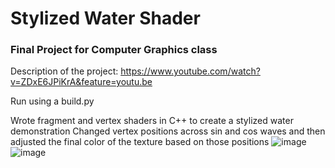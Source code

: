 # Stylized Water Shader
### Final Project for Computer Graphics class

Description of the project:
https://www.youtube.com/watch?v=ZDxE6JPiKrA&feature=youtu.be 

Run using a build.py

Wrote fragment and vertex shaders in C++ to create a stylized water demonstration
Changed vertex positions across sin and cos waves and then adjusted the final color of the texture based on those positions
![image](https://github.com/TheAlionse/finalproject-graphics-riley-cowell-main/assets/55151815/22134e56-49c8-4fbc-a090-474ad26b4a69)
![image](https://github.com/TheAlionse/finalproject-graphics-riley-cowell-main/assets/55151815/4c7b9a83-960b-496f-b175-4188476fa1b8)
